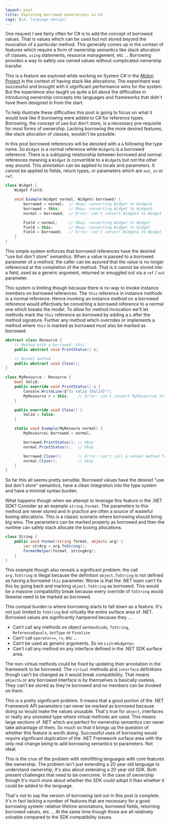 ```yaml
---
layout: post
title: Exploring borrowed annotations in C#
tags: [c#, language design]
---
```

One request I see fairly often for C# is to add the concept of borrowed values. That is values which can be used but
not stored beyond the invocation of a particular method. This generally comes up in the context of features which 
require a form of ownership semantics like stack allocation of classes, `using` statements, resource management, etc ...
Borrowing provides a way to safely use owned values without complicated ownership transfer.

This is a feature we explored while working on System C# in the 
[Midori Project](http://joeduffyblog.com/2015/11/03/blogging-about-midori/) in the context of having stack like
allocations. The experiment was successful and brought with it significant performance wins for the system. But the 
experience also taught us quite a bit about the difficulties in introducing ownership concepts into languages and 
frameworks that didn't have them designed in from the start.

To help illustrate these difficulties this post is going to focus on what it would look like if borrowing were added
to C# for reference types. Borrowing, the concept of use but don't store, is a necessary pre-requisite for most forms
of ownership. Lacking borrowing the more desired features, like stack allocation of classes, wouldn't be possible. 

In this post borrowed references will be denoted with a `&` following the type name. So `Widget` is a normal reference 
while `Widget&` is a borrowed reference. There is a subtyping relationship between borrowed and normal references
meaning a `Widget` is convertible to a `Widget&` but not the other way around. This annotation can be applied to locals
and parameters. It cannot be applied to fields, return types, or parameters which are `out`, `in` or `ref`. 

```cs
class Widget { 
    Widget Field;

    void Example(Widget normal, Widget& borrowed) {
        borrowed = normal;  // Okay: converting Widget to Widget&
        borrowed = this;    // Okay: converting Widget to Widget&
        normal = borrowed;  // Error: can't convert Widget& to Widget

        Field = normal;     // Okay: converting Widget to Widget
        Field = this;       // Okay: converting Widget to Widget
        Field = borrowed;   // Error: can't convert Widget& to Widget
    }
}
``` 

This simple system enforces that borrowed references have the desired "use but don't store" semantics. When a value is
passed to a borrowed parameter of a method, the caller can be assured that the value is no longer referenced at the
completion of the method. That is it cannot be stored into a field, used as a generic argument, returned or smuggled 
out via a `ref` / `out` parameter.

This system is limiting though because there is no way to invoke instance members on borrowed references. The `this`
reference in instance methods is a normal reference. Hence invoking an instance method on a borrowed reference would 
effectively be converting a borrowed reference to a normal one which breaks the model. To allow for method invocation 
we'll let methods mark the `this` reference as borrowed by adding a `&` after the method signature. Further any method
which overrides or implements a method where `this` is marked as borrowed must also be marked as borrowed.

```cs
abstract class Resource {
    // Method with a borrowed `this`
    public abstract void PrintStatus() &;

    // Normal method
    public abstract void Close();
}

class MyResource : Resource {
    bool Valid;
    public override void PrintStatus() & {
        Console.WriteLine($"Is valid {Valid}");
        MyResource r = this;    // Error: can't convert MyResource& to MyResource
    }

    public override void Close() {
        Valid = false;
    }

    static void Example(MyResoure normal) {
        MyResource& borrowed = normal;

        borrowed.PrintStatus(); // Okay
        normal.PrintStatus();   // Okay

        borrowed.Close();       // Error: can't call a normal method from a borrowed reference
        normal.Close();         // Okay
    }
}
``` 

So far this all seems pretty sensible. Borrowed values have the desired "use but don't store" semantics, have a clean
integration into the type system and have a minimal syntax burden.

What happens though when we attempt to leverage this feature in the .NET SDK? Consider as an example `string.Format`.
The parameters to this method are never stored and in practice are often a source of wasteful boxing allocations. This
is a classic scenario where borrowing should bring big wins. The parameters can be marked properly as borrowed and then
the runtime can safely stack allocate the boxing allocations.

```cs
class String {
    public void Format(string format, object& arg) {
        var strArg = arg.ToString();
        FormatHelper(format, stringArg);
    }
}
```

This example though also reveals a significant problem: the call `arg.ToString` is illegal because the definition 
`object.ToString` is not defined as having a borrowed `this` parameter. Worse is that the .NET team can't fix this by
going back and marking `object.ToString` as borrowed. This would be a massive compatibility break because every override
of `ToString` would likewise need to be marked as borrowed. 

This compat burden is where borrowing starts to fall down as a feature. It's not just limited to `ToString` but 
virtually the entire surface area of .NET. Borrowed values are significantly hampered because they ....

- Can’t call any methods on object `GetHashCode`, `ToString`, `ReferenceEquals`, `GetType` or `Finalize`
- Can’t call `operator==`, `!=`, etc …
- Can’t be used as generic arguments. So no `List<Widget&>`.
- Can't call any method on any interface defined in the .NET SDK surface area.

The non-virtual methods could be fixed by updating their annotation in the framework to be borrowed. The `virtual` 
methods and `interface` definitions though can't be changed as it would break compatibility. That means `object&` or 
any borrowed interface is by themselves is basically useless. They can't be stored as they're borrowed and no members
can be invoked on them.

This is a pretty significant problem. It means that a good portion of the .NET Framework API parameters can never be 
marked as borrowed because doing so would make the values unusable. That's true for `object`, interfaces or really any
unsealed type where virtual methods are used. This means large sections of .NET which are perfect for ownership
semantics can never take advantage of them. So much so that it brings up the question of whether this feature is 
worth doing. Successful uses of borrowing would require significant duplication of the .NET Framework surface area 
with the only real change being to add borrowing semantics to parameters. Not ideal.

This is the crux of the problem with retrofitting languages with core features like ownership. The problem isn't just 
extending a 20 year old language to understand ownership, it's also about extending a 20 year old SDK. Both present
challenges that need to be overcome. In the case of ownership though it's much more about whether the SDK could adopt 
it than whether it could be added to the language.

That's not to say the version of borrowing laid out in this post is complete. It's in fact lacking a number of features
that are necessary for a good borrowing system: relative lifetime annotations, borrowed fields, returning borrowed 
values, etc ... At the same time though those are all relatively solvable compared to the SDK compatibility issues.

